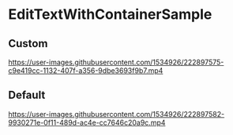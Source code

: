 # EditTextWithContainerSample

## Custom

https://user-images.githubusercontent.com/1534926/222897575-c9e419cc-1132-407f-a356-9dbe3693f9b7.mp4

## Default

https://user-images.githubusercontent.com/1534926/222897582-9930271e-0f11-489d-ac4e-cc7646c20a9c.mp4
